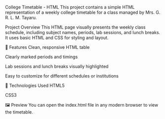 College Timetable - HTML
This project contains a simple HTML representation of a weekly college timetable for a class managed by Mrs. G. R. L. M. Tayaru.

 Project Overview
This HTML page visually presents the weekly class schedule, including subject names, periods, lab sessions, and lunch breaks. It uses basic HTML and CSS for styling and layout.

🧾 Features
Clean, responsive HTML table

Clearly marked periods and timings

Lab sessions and lunch breaks visually highlighted

Easy to customize for different schedules or institutions

🔧 Technologies Used
HTML5

CSS3

🖼 Preview
You can open the index.html file in any modern browser to view the timetable.
